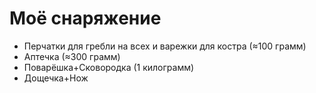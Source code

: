 # Моё снаряжение

- Перчатки для гребли на всех и варежки для костра (≈100 грамм)
- Аптечка (≈300 грамм)
- Поварёшка+Сковородка (1 килограмм)
- Дощечка+Нож

